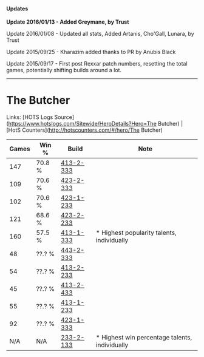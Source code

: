 #### Updates
**Update 2016/01/13 - Added Greymane, by Trust**

Update 2016/01/08 - Updated all stats, Added Artanis, Cho'Gall, Lunara, by Trust

Update 2015/09/25 - Kharazim added thanks to PR by Anubis Black

Update 2015/09/17 - First post Rexxar patch numbers, resetting the total games, potentially shifting builds around a lot.

***

# The Butcher

Links: [HOTS Logs Source](https://www.hotslogs.com/Sitewide/HeroDetails?Hero=The Butcher) | [HotS Counters](http://hotscounters.com/#/hero/The Butcher)

Games  | Win %  | Build     | Note
-----  | -----  | -----     | ----
147    | 70.8 % | [413-2-333](http://www.heroesfire.com/hots/talent-calculator/the-butcher#rwHj) | 
109    | 70.6 % | [423-2-333](http://www.heroesfire.com/hots/talent-calculator/the-butcher#sIiD) | 
102    | 70.6 % | [423-1-233](http://www.heroesfire.com/hots/talent-calculator/the-butcher#sIR1) | 
121    | 68.6 % | [423-2-233](http://www.heroesfire.com/hots/talent-calculator/the-butcher#sIgf) | 
160    | 57.5 % | [413-1-333](http://www.heroesfire.com/hots/talent-calculator/the-butcher#rw25) | * Highest popularity talents, individually
48     | ??.? % | [443-2-333](http://www.heroesfire.com/hots/talent-calculator/the-butcher#t3XD) | 
54     | ??.? % | [413-2-233](http://www.heroesfire.com/hots/talent-calculator/the-butcher#rwG9) | 
45     | ??.? % | [413-2-433](http://www.heroesfire.com/hots/talent-calculator/the-butcher#rwJH) | 
55     | ??.? % | [413-1-233](http://www.heroesfire.com/hots/talent-calculator/the-butcher#rw0X) | 
92     | ??.? % | [423-1-333](http://www.heroesfire.com/hots/talent-calculator/the-butcher#sISb) | 
N/A    | N/A    | [233-2-133](http://www.heroesfire.com/hots/talent-calculator/the-butcher#l2nb) | * Highest win percentage talents, individually
